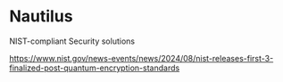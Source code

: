# Nautilus
NIST-compliant Security solutions

https://www.nist.gov/news-events/news/2024/08/nist-releases-first-3-finalized-post-quantum-encryption-standards
